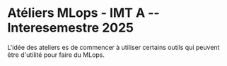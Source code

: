 # Atéliers MLops - IMT A -- Interesemestre 2025

L'idée des ateliers es de commencer à utiliser certains outils qui peuvent être
d'utilité pour faire du MLops.

